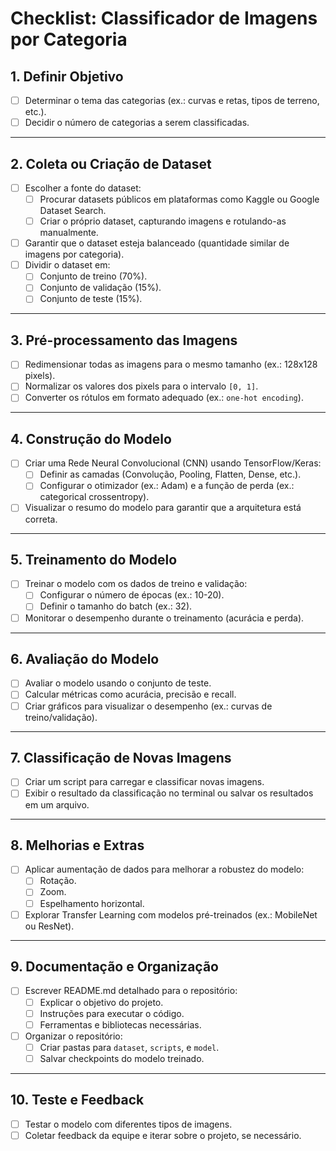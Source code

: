 # Checklist: Classificador de Imagens por Categoria

## **1. Definir Objetivo**
- [ ] Determinar o tema das categorias (ex.: curvas e retas, tipos de terreno, etc.).
- [ ] Decidir o número de categorias a serem classificadas.

---

## **2. Coleta ou Criação de Dataset**
- [ ] Escolher a fonte do dataset:
  - [ ] Procurar datasets públicos em plataformas como Kaggle ou Google Dataset Search.
  - [ ] Criar o próprio dataset, capturando imagens e rotulando-as manualmente.
- [ ] Garantir que o dataset esteja balanceado (quantidade similar de imagens por categoria).
- [ ] Dividir o dataset em:
  - [ ] Conjunto de treino (70%).
  - [ ] Conjunto de validação (15%).
  - [ ] Conjunto de teste (15%).

---

## **3. Pré-processamento das Imagens**
- [ ] Redimensionar todas as imagens para o mesmo tamanho (ex.: 128x128 pixels).
- [ ] Normalizar os valores dos pixels para o intervalo `[0, 1]`.
- [ ] Converter os rótulos em formato adequado (ex.: `one-hot encoding`).

---

## **4. Construção do Modelo**
- [ ] Criar uma Rede Neural Convolucional (CNN) usando TensorFlow/Keras:
  - [ ] Definir as camadas (Convolução, Pooling, Flatten, Dense, etc.).
  - [ ] Configurar o otimizador (ex.: Adam) e a função de perda (ex.: categorical crossentropy).
- [ ] Visualizar o resumo do modelo para garantir que a arquitetura está correta.

---

## **5. Treinamento do Modelo**
- [ ] Treinar o modelo com os dados de treino e validação:
  - [ ] Configurar o número de épocas (ex.: 10-20).
  - [ ] Definir o tamanho do batch (ex.: 32).
- [ ] Monitorar o desempenho durante o treinamento (acurácia e perda).

---

## **6. Avaliação do Modelo**
- [ ] Avaliar o modelo usando o conjunto de teste.
- [ ] Calcular métricas como acurácia, precisão e recall.
- [ ] Criar gráficos para visualizar o desempenho (ex.: curvas de treino/validação).

---

## **7. Classificação de Novas Imagens**
- [ ] Criar um script para carregar e classificar novas imagens.
- [ ] Exibir o resultado da classificação no terminal ou salvar os resultados em um arquivo.

---

## **8. Melhorias e Extras**
- [ ] Aplicar aumentação de dados para melhorar a robustez do modelo:
  - [ ] Rotação.
  - [ ] Zoom.
  - [ ] Espelhamento horizontal.
- [ ] Explorar Transfer Learning com modelos pré-treinados (ex.: MobileNet ou ResNet).

---

## **9. Documentação e Organização**
- [ ] Escrever README.md detalhado para o repositório:
  - [ ] Explicar o objetivo do projeto.
  - [ ] Instruções para executar o código.
  - [ ] Ferramentas e bibliotecas necessárias.
- [ ] Organizar o repositório:
  - [ ] Criar pastas para `dataset`, `scripts`, e `model`.
  - [ ] Salvar checkpoints do modelo treinado.

---

## **10. Teste e Feedback**
- [ ] Testar o modelo com diferentes tipos de imagens.
- [ ] Coletar feedback da equipe e iterar sobre o projeto, se necessário.
